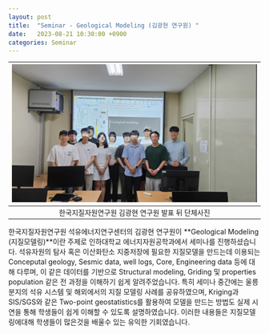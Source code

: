 ```yaml
---
layout: post
title:  "Seminar - Geological Modeling (김광현 연구원) "
date:   2023-08-21 10:30:00 +0900
categories: Seminar
---
```


| ![Seminar_photo.jpg](https://github.com/Inha-ERE/cure.github.io/blob/main/_images/geomodel_seminar.jpg?raw=true) | 
|:--:| 
| 한국지질자원연구원 김광현 연구원 발표 뒤 단체사진|

한국지질자원연구원 석유에너지연구센터의 김광현 연구원이 **Geological Modeling (지질모델링)**이란 주제로 인하대학교 에너지자원공학과에서 세미나를 진행하셨습니다. 석유자원의 탐사 혹은 이산화탄소 지중저장에 필요한 지질모델을 만드는데 이용되는 Conceputal geology, Sesmic data, well logs, Core, Engineering data 등에 대해 다루며, 이 같은 데이터를 기반으로 Structural modeling, Griding 및 properties population 같은 전 과정을 이해하기 쉽게 알려주었습니다. 특히 세미나 중간에는 울릉분지의 석유 시스템 및 해외에서의 지질 모델링 사례를 공유하였으며, Kriging과 SIS/SGS와 같은 Two-point geostatistics를 활용하여 모델을 만드는 방법도 실제 시연을 통해 학생들이 쉽게 이해할 수 있도록 설명하였습니다. 이러한 내용들은 지질모델링에대해 학생들이 많은것을 배울수 있는 유익한 기회였습니다. 

